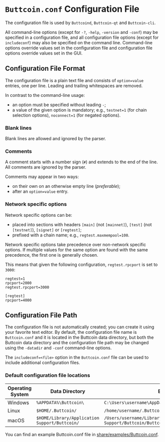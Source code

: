 # `Buttcoin.conf` Configuration File

The configuration file is used by `Buttcoind`, `Buttcoin-qt` and `Buttcoin-cli`.

All command-line options (except for `-?`, `-help`, `-version` and `-conf`) may be specified in a configuration file, and all configuration file options (except for `includeconf`) may also be specified on the command line. Command-line options override values set in the configuration file and configuration file options override values set in the GUI.

## Configuration File Format

The configuration file is a plain text file and consists of `option=value` entries, one per line. Leading and trailing whitespaces are removed.

In contrast to the command-line usage:
- an option must be specified without leading `-`;
- a value of the given option is mandatory; e.g., `testnet=1` (for chain selection options), `noconnect=1` (for negated options).

### Blank lines

Blank lines are allowed and ignored by the parser.

### Comments

A comment starts with a number sign (`#`) and extends to the end of the line. All comments are ignored by the parser.

Comments may appear in two ways:
- on their own on an otherwise empty line (_preferable_);
- after an `option=value` entry.

### Network specific options

Network specific options can be:
- placed into sections with headers `[main]` (not `[mainnet]`), `[test]` (not `[testnet]`), `[signet]` or `[regtest]`;
- prefixed with a chain name; e.g., `regtest.maxmempool=100`.

Network specific options take precedence over non-network specific options.
If multiple values for the same option are found with the same precedence, the
first one is generally chosen.

This means that given the following configuration, `regtest.rpcport` is set to `3000`:

```
regtest=1
rpcport=2000
regtest.rpcport=3000

[regtest]
rpcport=4000
```

## Configuration File Path

The configuration file is not automatically created; you can create it using your favorite text editor. By default, the configuration file name is `Buttcoin.conf` and it is located in the Buttcoin data directory, but both the Buttcoin data directory and the configuration file path may be changed using the `-datadir` and `-conf` command-line options.

The `includeconf=<file>` option in the `Buttcoin.conf` file can be used to include additional configuration files.

### Default configuration file locations

Operating System | Data Directory | Example Path
-- | -- | --
Windows | `%APPDATA%\Buttcoin\` | `C:\Users\username\AppData\Roaming\Buttcoin\Buttcoin.conf`
Linux | `$HOME/.Buttcoin/` | `/home/username/.Buttcoin/Buttcoin.conf`
macOS | `$HOME/Library/Application Support/Buttcoin/` | `/Users/username/Library/Application Support/Buttcoin/Buttcoin.conf`

You can find an example Buttcoin.conf file in [share/examples/Buttcoin.conf](../share/examples/Buttcoin.conf).
